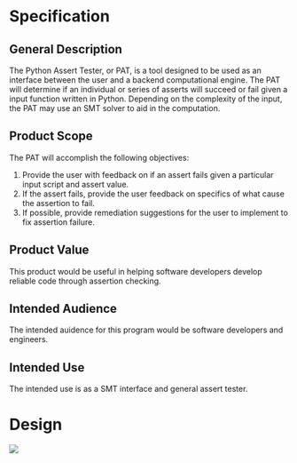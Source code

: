 # Specification

## General Description

The Python Assert Tester, or PAT, is a tool designed to be used as an interface between the user and a backend computational engine. The PAT will determine if an individual or series of asserts will succeed or fail given a input function written in Python. Depending on the complexity of the input, the PAT may use an SMT solver to aid in the computation.

## Product Scope

The PAT will accomplish the following objectives:

1. Provide the user with feedback on if an assert fails given a particular input script and assert value.
2. If the assert fails, provide the user feedback on specifics of what cause the assertion to fail.
3. If possible, provide remediation suggestions for the user to implement to fix assertion failure.

## Product Value

This product would be useful in helping software developers develop reliable code through assertion checking. 

## Intended Audience

The intended auidence for this program would be software developers and engineers.

## Intended Use

The intended use is as a SMT interface and general assert tester.

# Design

![](https://github.com/0x4n3/AU-CSCI-7130-Project/blob/main/doc/img/2-22-2024.png)
